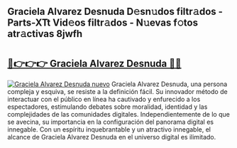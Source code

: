 ## Graciela Alvarez Desnuda D𝚎sn𝚞dos filtr𝚊dos - Parts-XTt Vid𝚎os filtr𝚊dos - N𝚞evas f𝚘tos atr𝚊ctivas 8jwfh

# <h2><a href="http://mb0082s.tromn.icu/?c=Graciela+Alvarez+Desnuda">🔗👉👉👉 Graciela Alvarez Desnuda 🔗🔗</a></h2>

[![Graciela Alvarez Desnuda nuevo](https://i.imgur.com/pEAQMta.gif)](http://mb0082s.tromn.icu/?c=Graciela+Alvarez+Desnuda)
Graciela Alvarez Desnuda, una persona compleja y esquiva, se resiste a la definición fácil. Su innovador método de interactuar con el público en línea ha cautivado y enfurecido a los espectadores, estimulando debates sobre moralidad, identidad y las complejidades de las comunidades digitales. Independientemente de lo que se avecina, su importancia en la configuración del panorama digital es innegable. Con un espíritu inquebrantable y un atractivo innegable, el alcance de Graciela Alvarez Desnuda en el universo digital es ilimitado.
